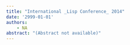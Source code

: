 ```yaml
---
title: "International _Lisp Conference_ 2014"
date: '2999-01-01'
authors: 
    - NA
abstract: "(Abstract not available)"
---
```


